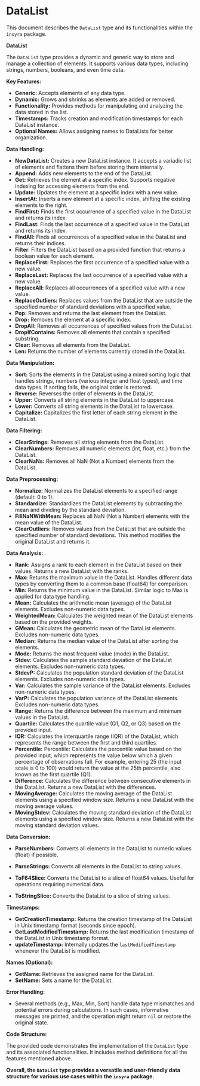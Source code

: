 # DataList

This document describes the `DataList` type and its functionalities within the `insyra` package.

**DataList**

The `DataList` type provides a dynamic and generic way to store and manage a collection of elements. It supports various data types, including strings, numbers, booleans, and even time data.

**Key Features:**

* **Generic:** Accepts elements of any data type.
* **Dynamic:** Grows and shrinks as elements are added or removed.
* **Functionality:** Provides methods for manipulating and analyzing the data stored in the list.
* **Timestamps:** Tracks creation and modification timestamps for each DataList instance.
* **Optional Names:** Allows assigning names to DataLists for better organization.

**Data Handling:**

* **NewDataList:** Creates a new DataList instance. It accepts a variadic list of elements and flattens them before storing them internally.
* **Append:** Adds new elements to the end of the DataList.
* **Get:** Retrieves the element at a specific index. Supports negative indexing for accessing elements from the end.
* **Update:** Updates the element at a specific index with a new value.
* **InsertAt:** Inserts a new element at a specific index, shifting the existing elements to the right.
* **FindFirst:** Finds the first occurrence of a specified value in the DataList and returns its index.
* **FindLast:** Finds the last occurrence of a specified value in the DataList and returns its index.
* **FindAll:** Finds all occurrences of a specified value in the DataList and returns their indices.
* **Filter**: Filters the DataList based on a provided function that returns a boolean value for each element.
* **ReplaceFirst:** Replaces the first occurrence of a specified value with a new value.
* **ReplaceLast:** Replaces the last occurrence of a specified value with a new value.
* **ReplaceAll:** Replaces all occurrences of a specified value with a new value.
* **ReplaceOutliers:** Replaces values from the DataList that are outside the specified number of standard deviations with a specified value.
* **Pop:** Removes and returns the last element from the DataList.
* **Drop:** Removes the element at a specific index.
* **DropAll:** Removes all occurrences of specified values from the DataList.
* **DropIfContains:** Removes all elements that contain a specified substring.
* **Clear:** Removes all elements from the DataList.
* **Len:** Returns the number of elements currently stored in the DataList.

**Data Manipulation:**

* **Sort:** Sorts the elements in the DataList using a mixed sorting logic that handles strings, numbers (various integer and float types), and time data types. If sorting fails, the original order is restored.
* **Reverse:** Reverses the order of elements in the DataList.
* **Upper:** Converts all string elements in the DataList to uppercase.
* **Lower:** Converts all string elements in the DataList to lowercase.
* **Capitalize:** Capitalizes the first letter of each string element in the DataList.

**Data Filtering:**

* **ClearStrings:** Removes all string elements from the DataList.
* **ClearNumbers:** Removes all numeric elements (int, float, etc.) from the DataList.
* **ClearNaNs:** Removes all NaN (Not a Number) elements from the DataList.

**Data Preprocessing:**
* **Normalize:** Normalizes the DataList elements to a specified range (default: 0 to 1).
* **Standardize:** Standardizes the DataList elements by subtracting the mean and dividing by the standard deviation.
* **FillNaNWithMean:** Replaces all NaN (Not a Number) elements with the mean value of the DataList.
* **ClearOutliers:** Removes values from the DataList that are outside the specified number of standard deviations. This method modifies the original DataList and returns it.

**Data Analysis:**

* **Rank:** Assigns a rank to each element in the DataList based on their values. Returns a new DataList with the ranks.
* **Max:** Returns the maximum value in the DataList. Handles different data types by converting them to a common base (float64) for comparison.
* **Min:** Returns the minimum value in the DataList. Similar logic to Max is applied for data type handling.
* **Mean:** Calculates the arithmetic mean (average) of the DataList elements. Excludes non-numeric data types.
* **WeightedMean:** Calculates the weighted mean of the DataList elements based on the provided weights.
* **GMean:** Calculates the geometric mean of the DataList elements. Excludes non-numeric data types.
* **Median:** Returns the median value of the DataList after sorting the elements.
* **Mode:** Returns the most frequent value (mode) in the DataList.
* **Stdev:** Calculates the sample standard deviation of the DataList elements. Excludes non-numeric data types.
* **StdevP:** Calculates the population standard deviation of the DataList elements. Excludes non-numeric data types.
* **Var:** Calculates the sample variance of the DataList elements. Excludes non-numeric data types.
* **VarP:** Calculates the population variance of the DataList elements. Excludes non-numeric data types.
* **Range:** Returns the difference between the maximum and minimum values in the DataList.
* **Quartile:** Calculates the quartile value (Q1, Q2, or Q3) based on the provided input.
* **IQR:** Calculates the interquartile range (IQR) of the DataList, which represents the range between the first and third quartiles.
* **Percentile:** Percentile: Calculates the percentile value based on the provided input, which represents the value below which a given percentage of observations fall. For example, entering 25 (the input scale is 0 to 100) would return the value at the 25th percentile, also known as the first quartile (Q1).
* **Difference:** Calculates the difference between consecutive elements in the DataList. Returns a new DataList with the differences.
* **MovingAverage:** Calculates the moving average of the DataList elements using a specified window size. Returns a new DataList with the moving average values.
* **MovingStdev:** Calculates the moving standard deviation of the DataList elements using a specified window size. Returns a new DataList with the moving standard deviation values.

**Data Conversion:**

* **ParseNumbers:** Converts all elements in the DataList to numeric values (float) if possible.

* **ParseStrings:** Converts all elements in the DataList to string values.

* **ToF64Slice:** Converts the DataList to a slice of float64 values. Useful for operations requiring numerical data.

* **ToStringSlice:** Converts the DataList to a slice of string values.

**Timestamps:**

* **GetCreationTimestamp:** Returns the creation timestamp of the DataList in Unix timestamp format (seconds since epoch).
* **GetLastModifiedTimestamp:** Returns the last modification timestamp of the DataList in Unix timestamp format.
* **updateTimestamp:** Internally updates the `lastModifiedTimestamp` whenever the DataList is modified.

**Names (Optional):**

* **GetName:** Retrieves the assigned name for the DataList.
* **SetName:** Sets a name for the DataList.

**Error Handling:**

* Several methods (e.g., Max, Min, Sort) handle data type mismatches and potential errors during calculations. In such cases, informative messages are printed, and the operation might return `nil` or restore the original state.

**Code Structure:**

The provided code demonstrates the implementation of the `DataList` type and its associated functionalities. It includes method definitions for all the features mentioned above.

**Overall, the `DataList` type provides a versatile and user-friendly data structure  for various use cases within the `insyra` package.**